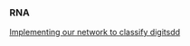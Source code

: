 ### RNA
[Implementing our network to classify digitsdd](https://github.com/Jeremy-22/RN/blob/main/Untitled-1.ipynb)
